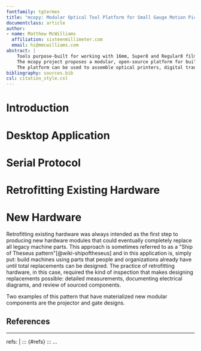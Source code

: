 ```yaml
---
fontfamily: tgtermes
title: "mcopy: Modular Optical Tool Platform for Small Gauge Motion Picture Film"
documentclass: article
author:
- name: Matthew McWilliams
  affiliation: sixteenmillimeter.com
  email: hi@mmcwilliams.com
abstract: |
    Tools purpose-built for working with 16mm, Super8 and Regular8 film have not been produced commercially since the 
    The mcopy project proposes a modular, open-source platform for building optical tools for small gauge analog moviefilm formats.
    The platform can be used to assemble optical printers, digital transfer units and film recorders for digital images.
bibliography: sources.bib
csl: citation_style.csl
---
```


# Introduction

# Desktop Application

# Serial Protocol

# Retrofitting Existing Hardware

# New Hardware

Retrofitting existing hardware was always intended as the first step to producing new hardware modules that could eventually completely replace all legacy machine parts.
This approach is sometimes referred to as a "Ship of Theseus pattern"[@wiki-shipoftheseus] and in this application is, simply put: build machines using parts that people and organizations already have until total replacements can be designed.
The practice of retrofitting hardware, in this case, required the kind of inspection that makes designing replacements possible: detailed measurements, documenting electrical diagrams, and review of sourced components.

Two examples of this pattern that have materialized new modular components are the projector and gate designs.

## References

---
refs: |
   ::: {#refs}
   :::
...